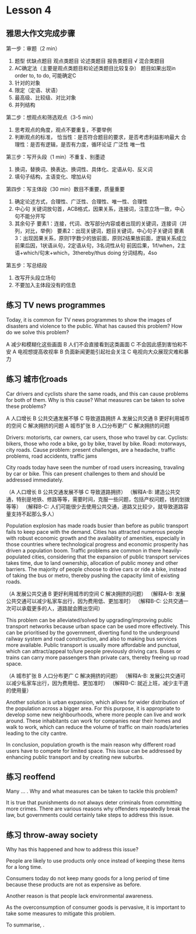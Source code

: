 # Lesson 4 

## 雅思大作文完成步骤

第一步：审题（2 min）
1. 题型
   优缺点题目
   观点类题目
   论述类题目
   报告类题目 √
   混合类题目
2. AC确定法（主要是观点类题目和论述类题目比较复杂）
   题目如果出现in order to, to do, 可能确定C
3. 针对的对象
4. 限定（定语、状语）
5. 最高级、比较级、对比对象
6. 并列结构

第二步：想观点和筛选观点（3-5 min）
1. 思考观点的角度，观点不要重复，不要举例
2. 判断观点的标准，
   恰当性：是否符合题目的要求，是否考虑利益影响最大
   合理性：是否有逻辑，是否有力度，循环论证
   广泛性
   唯一性

第三步：写开头段（1 min）不重复、别墨迹
1. 换词，替换词、换表达、换词性、具体化、定语从句、反义词
2. 填句子结构，主语变化、增加从句

第四步：写主体段（30 min）数目不重要，质量重要
1. 确定论述方式，合理性、广泛性、合理性、唯一性、合理性
2. 中心句
   关键词放句首，ACB格式，因果关系，连接词，注意立场一致，中心句不能分开写
3. 其余句子
   要素1：连接，代词、改写部分内容或者出现的关键词，连接词（并列，对比，举例）
   要素2：出现关键词，题目关键词，中心句子关键词
   要素3：出现因果关系，原则1字数少的放前面，原则2结果放前面，逻辑关系成立
   前果后因，1状语从句，2定语从句，3名词性从句
   前因后果，1if/when，2主语+which/句末+which，3thereby/thus doing 分词结构，4so

第五步：写总结段
1. 改写开头段立场句
2. 不要加入主体段没有的信息


## 练习 TV news programmes

Today, it is common for TV news programmes to show the images of disasters and violence to the public. What has caused this problem? How do we solve this problem?

A 减少和模糊化这些画面 B 人们不会直接看到这类画面 C 不会因此感到害怕和不安
A 电视想提高收视率 B 负面新闻更能引起社会关注 C 电视向大众展现灾难和暴力


## 练习 城市化roads

Car drivers and cyclists share the same roads, and this can cause problems for both of them. Why is this cause? What measures can be taken to solve these problems? 

A 人口增长 B 公共交通发展不够 C 导致道路拥挤
A 发展公共交通 B 更好利用城市的空间 C 解决拥挤的问题
A 城市扩张 B 人口分布更广 C 解决拥挤的问题

Drivers: motorisrts, car owners, car users, those who travel by car.
Cyclists: bikers, those who rode a bike, go by bike, travel by bike.
Road: motorways, city roads.
Cause problem: present challenges, are a headache, traffic problems, road accidents, traffic jams

City roads today have seen the number of road users increasing, travaling by car or bike. This can present challenges to them and should be addressed immediately.

（A 人口增长 B 公共交通发展不够 C 导致道路拥挤）
（解释A-B: 建造公共交通，特别是地铁、修路等等，需要时间，克服一些问题，包括产权问题，钱的划拨等等）
（解释B-C: 人们可能很少去使用公共交通，道路又比较少，就导致道路容量支持不起那么多人）
 
Population explosion has made roads busier than before as public transport fails to keep pace with the demand. Cities has attracted numerous people with robust economic growth and the availablity of amenities, especially in those countries where technological progress and economic prosperity has driven a population boom. Traffic problems are common in there heavily-populated cities, considering that the expansion of public transport services takes time, due to land ownership, allocation of public money and other barriers. The majority of people choose to drive cars or ride a bike, instead of taking the bus or metro, thereby pushing the capacity limit of existing roads.

（A 发展公共交通 B 更好利用城市的空间 C 解决拥挤的问题）
（解释A-B: 发展公共交通可以减少私家车出行，因为费用低、更加准时）
（解释B-C: 公共交通一次可以承载更多的人，道路就会腾出空间）

This problem can be alleviated/solved by upgrading/improving public transport networks because urban space can be used more effectively. This can be prioritised by the government, diverting fund to the underground railway system and road construction, and also to making bus services more available. Public transport is usually more affordable and punctual, which can attract/appeal to/lure people previously driving cars. Buses or trains can carry more passengers than private cars, thereby freeing up road space. 

（A 城市扩张 B 人口分布更广 C 解决拥挤的问题）
（解释A-B: 发展公共交通可以减少私家车出行，因为费用低、更加准时）
（解释B-C: 就近上班，减少主干道的使用量）

Another solution is urban expansion, which allows for wider distribution of the population across a bigger area. For this purpose, it is appropriate to develop some new neighbourhoods, where more people can live and work around. These inhabitants can work for companies near their homes and walk to work, which can reduce the volume of traffic on main roads/arteries leading to the city cantre. 

In conclusion, population growth is the main reason why different road users have to compete for limited space. This issue can be addressed by enhancing public transport and by creating new suburbs.

## 练习 reoffend

Many ... . Why  and what measures can be taken to tackle this problem?

It is true that punishments do not always deter criminals from committing more crimes. There are various reasons why offenders repeatedly break the law, but governments could certainly take steps to address this issue.


## 练习 throw-away society

Why has this happened and how to address this issue?

People are likely to use products only once instead of keeping these items for a long time.

Consumers today do not keep many goods for a long period of time because these products are not as expensive as before.

Another reason is that people lack environmental awareness.

As the overconsumption of consumer goods is pervasive, it is important to take some measures to mitigate this problem.

To summarise,  .